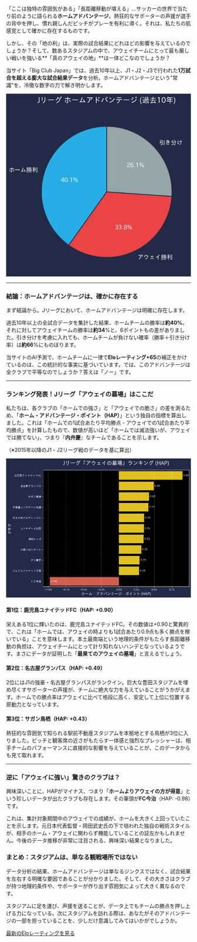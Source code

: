 「ここは独特の雰囲気がある」「長距離移動が堪える」…サッカーの世界で当たり前のように語られる**ホームアドバンテージ**。熱狂的なサポーターの声援が選手の背中を押し、慣れ親しんだピッチがプレーを有利に導く。それは、私たちの肌感覚として確かに存在するものです。

しかし、その「地の利」は、実際の試合結果にどれほどの影響を与えているのでしょうか？そして、数あるスタジアムの中で、アウェイチームにとって最も厳しい戦いを強いる**「真のアウェイの地」**は一体どこなのでしょうか？

当サイト「Big Club Japan」では、過去10年以上、J1・J2・J3で行われた**1万試合を超える膨大な試合結果データ**を分析。ホームアドバンテージという"常識"を、冷徹な数字の力で解き明かします。

<div class="chart-container">
  <img src="posts/img/home_win_rate_chart.webp" alt="Jリーグ ホーム勝率データ" loading="lazy" decoding="async">
</div>

***

### 結論：ホームアドバンテージは、確かに存在する

まず結論から。Jリーグにおいて、ホームアドバンテージは明確に存在します。

過去10年以上の全試合データを集計した結果、ホームチームの勝率は**約40%**。それに対してアウェイチームの勝率は**約34**%と、6ポイントもの差がありました。引き分けを考慮に入れても、ホームチームが負けない確率（勝率＋引き分け率）は**約66**%にものぼります。

当サイトのAI予測で、ホームチームに一律で**Eloレーティング+65**の補正をかけているのは、この統計的な事実に基づいています。では、このアドバンテージは全クラブで平等なのでしょうか？答えは「ノー」です。

***

### ランキング発表！Jリーグ「アウェイの墓場」はここだ

私たちは、各クラブの「ホームでの強さ」と「アウェイでの脆さ」の差を測るため、「**ホーム・アドバンテージ・ポイント（HAP）**」という独自の指標を算出しました。これは「ホームでの1試合あたり平均勝点 - アウェイでの1試合あたり平均勝点」を計算したもので、数値が高いほど「ホームでは滅法強いが、アウェイでは勝てない」、つまり『**内弁慶**』なチームであることを示します。

（※2015年以降のJ1・J2リーグ戦のデータを基に算出）

<div class="chart-container">
  <img src="posts/img/hap_ranking.webp" alt="ホームアドバンテージポイント ランキング" loading="lazy" decoding="async">
</div>

#### 第1位：鹿児島ユナイテッドFC（HAP: +0.90）
栄えある1位に輝いたのは、鹿児島ユナイテッドFC。その数値は+0.90と驚異的で、これは「ホームでは、アウェイの時よりも1試合あたり0.9点も多く勝点を稼いでいる」ことを意味します。本土最南端という地理的条件がもたらす長距離移動の負担は、アウェイチームにとって計り知れないハンデとなっているようです。まさにデータが証明した「**最果てのアウェイの墓場**」と言えるでしょう。

#### 第2位：名古屋グランパス（HAP: +0.49）
2位にはJ1の強豪・名古屋グランパスがランクイン。巨大な豊田スタジアムを埋め尽くすサポーターの声援が、チームに絶大な力を与えていることがうかがえます。ホームでの勝点率はアウェイに比べて格段に高く、安定して上位に位置する原動力となっています。

#### 第3位：サガン鳥栖（HAP: +0.43）
熱狂的な雰囲気で知られる駅前不動産スタジアムを本拠地とする鳥栖が3位に入りました。ピッチと観客席の近さがもたらす一体感と強烈なプレッシャーは、相手チームのパフォーマンスに直接的な影響を与えていることが、このデータからも見て取れます。

***

### 逆に「アウェイに強い」驚きのクラブは？

興味深いことに、HAPがマイナス、つまり「**ホームよりアウェイの方が得意**」という珍しいデータが出たクラブも存在します。その筆頭が**FC今治**（HAP: -0.98）です。

これは、集計対象期間中のアウェイでの成績が、ホームを大きく上回っていたことを示します。元日本代表監督・岡田武史氏の下で培われた独自の戦術スタイルが、相手のホーム・アウェイに関わらず機能していることの証左かもしれません。今後のデータ推移が非常に注目される、興味深い結果となりました。

### まとめ：スタジアムは、単なる観戦場所ではない

データ分析の結果、ホームアドバンテージは単なるジンクスではなく、試合結果を左右する明確な要因であることが分かりました。そして、その大きさはクラブが持つ地理的条件や、サポーターが作り出す雰囲気によって大きく異なるのです。

スタジアムに足を運び、声援を送ることが、データ上でもチームの勝点を押し上げる力になっている。次にスタジアムを訪れる際は、あなたがそのアドバンテージの一部を担っていることを、少しだけ意識してみてはいかがでしょうか。

<div class="article-link-button-container">
  <a href="#elo-ratings" class="article-link-button">最新のEloレーティングを見る</a>
</div>